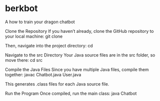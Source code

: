 # berkbot
A how to train your dragon chatbot

Clone the Repository
If you haven’t already, clone the GitHub repository to your local machine:
git clone <repository-url>

Then, navigate into the project directory:
cd <repository-folder>

Navigate to the src Directory
Your Java source files are in the src folder, so move there:
cd src

Compile the Java Files
Since you have multiple Java files, compile them together:
javac Chatbot.java User.java

This generates .class files for each Java source file.

Run the Program
Once compiled, run the main class:
java Chatbot

